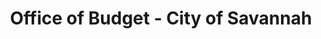 ---
schema: default
title: Office of Budget - City of Savannah
description: Official Department of City of Savannah Government
logo: 'http://cvlassets.s3.amazonaws.com/Screenshot%202018-01-04%2015.21.45.png'
---